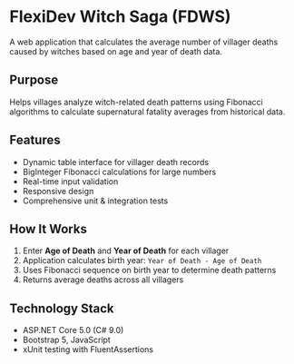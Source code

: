 # FlexiDev Witch Saga (FDWS)

A web application that calculates the average number of villager deaths caused by witches based on age and year of death data.

## Purpose

Helps villages analyze witch-related death patterns using Fibonacci algorithms to calculate supernatural fatality averages from historical data.

## Features

- Dynamic table interface for villager death records
- BigInteger Fibonacci calculations for large numbers
- Real-time input validation
- Responsive design
- Comprehensive unit & integration tests

## How It Works

1. Enter **Age of Death** and **Year of Death** for each villager
2. Application calculates birth year: `Year of Death - Age of Death`
3. Uses Fibonacci sequence on birth year to determine death patterns
4. Returns average deaths across all villagers

## Technology Stack

- ASP.NET Core 5.0 (C# 9.0)
- Bootstrap 5, JavaScript
- xUnit testing with FluentAssertions
